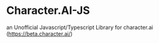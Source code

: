 # Character.AI-JS
an Unofficial Javascript/Typescript Library for character.ai (https://beta.character.ai/)
